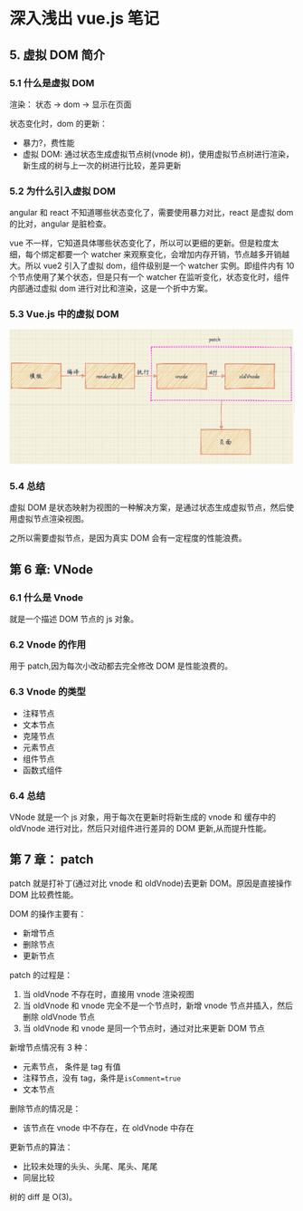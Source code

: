 # 深入浅出 vue.js 笔记

## 5. 虚拟 DOM 简介

### 5.1 什么是虚拟 DOM

渲染： 状态 -> dom -> 显示在页面

状态变化时，dom 的更新：

- 暴力?，费性能
- 虚拟 DOM: 通过状态生成虚拟节点树(vnode 树)，使用虚拟节点树进行渲染，新生成的树与上一次的树进行比较，差异更新

### 5.2 为什么引入虚拟 DOM

angular 和 react 不知道哪些状态变化了，需要使用暴力对比，react 是虚拟 dom 的比对，angular 是脏检查。

vue 不一样，它知道具体哪些状态变化了，所以可以更细的更新。但是粒度太细，每个绑定都要一个 watcher 来观察变化，会增加内存开销，节点越多开销越大。所以 vue2 引入了虚拟 dom，组件级别是一个 watcher 实例。即组件内有 10 个节点使用了某个状态，但是只有一个 watcher 在监听变化，状态变化时，组件内部通过虚拟 dom 进行对比和渲染，这是一个折中方案。

### 5.3 Vue.js 中的虚拟 DOM

![](imgs/2020-10-22-15-08-56.png)

### 5.4 总结

虚拟 DOM 是状态映射为视图的一种解决方案，是通过状态生成虚拟节点，然后使用虚拟节点渲染视图。

之所以需要虚拟节点，是因为真实 DOM 会有一定程度的性能浪费。

## 第 6 章: VNode

### 6.1 什么是 Vnode

就是一个描述 DOM 节点的 js 对象。

### 6.2 Vnode 的作用

用于 patch,因为每次小改动都去完全修改 DOM 是性能浪费的。

### 6.3 Vnode 的类型

- 注释节点
- 文本节点
- 克隆节点
- 元素节点
- 组件节点
- 函数式组件

### 6.4 总结

VNode 就是一个 js 对象，用于每次在更新时将新生成的 vnode 和 缓存中的 oldVnode 进行对比，然后只对组件进行差异的 DOM 更新,从而提升性能。

## 第 7 章： patch

patch 就是打补丁(通过对比 vnode 和 oldVnode)去更新 DOM。原因是直接操作 DOM 比较费性能。

DOM 的操作主要有：

- 新增节点
- 删除节点
- 更新节点

patch 的过程是：

1. 当 oldVnode 不存在时，直接用 vnode 渲染视图
2. 当 oldVnode 和 vnode 完全不是一个节点时，新增 vnode 节点并插入，然后删除 oldVnode 节点
3. 当 oldVnode 和 vnode 是同一个节点时，通过对比来更新 DOM 节点

新增节点情况有 3 种：

- 元素节点， 条件是 tag 有值
- 注释节点，没有 tag，条件是`isComment=true`
- 文本节点

删除节点的情况是：

- 该节点在 vnode 中不存在，在 oldVnode 中存在

更新节点的算法：

- 比较未处理的头头、头尾、尾头、尾尾
- 同层比较

树的 diff 是 O(3)。
